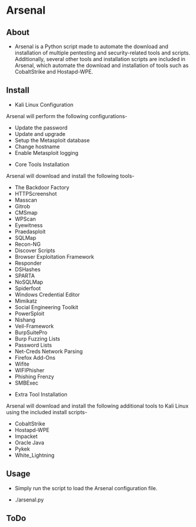 # Arsenal

## About

* Arsenal is a Python script made to automate the download and installation of
  multiple pentesting and security-related tools and scripts. Additionally,
  several other tools and installation scripts are included in Arsenal,
  which automate the download and installation of tools such as CobaltStrike and Hostapd-WPE.
  

## Install

* Kali Linux Configuration

Arsenal will perform the following configurations-

  - Update the password
  - Update and upgrade
  - Setup the Metasploit database
  - Change hostname
  - Enable Metasploit logging

* Core Tools Installation

Arsenal will download and install the following tools-

  - The Backdoor Factory
  - HTTPScreenshot
  - Masscan
  - Gitrob
  - CMSmap
  - WPScan
  - Eyewitness
  - Praedasploit
  - SQLMap
  - Recon-NG
  - Discover Scripts
  - Browser Exploitation Framework
  - Responder
  - DSHashes
  - SPARTA
  - NoSQLMap
  - Spiderfoot
  - Windows Credential Editor
  - Mimikatz
  - Social Engineering Toolkit
  - PowerSploit
  - Nishang
  - Veil-Framework
  - BurpSuitePro
  - Burp Fuzzing Lists
  - Password Lists
  - Net-Creds Network Parsing
  - Firefox Add-Ons
  - Wifite
  - WIFIPhisher
  - Phishing Frenzy
  - SMBExec

* Extra Tool Installation

Arsenal will download and install the following additional tools to Kali Linux
using the included install scripts-

  - CobaltStrike
  - Hostapd-WPE
  - Impacket
  - Oracle Java
  - Pykek
  - White_Lightning

## Usage
*  Simply run the script to load the Arsenal configuration file.

  - ./arsenal.py

## ToDo
